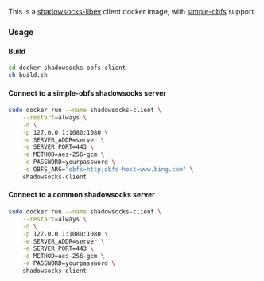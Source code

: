 This is a [shadowsocks-libev](https://github.com/shadowsocks/shadowsocks-libev) client docker image, with [simple-obfs](https://github.com/shadowsocks/simple-obfs) support.

### Usage

#### Build

```bash
cd docker-shadowsocks-obfs-client
sh build.sh
```

#### Connect to a simple-obfs shadowsocks server

```bash
sudo docker run --name shadowsocks-client \
    --restart=always \
    -d \
    -p 127.0.0.1:1080:1080 \
    -e SERVER_ADDR=server \
    -e SERVER_PORT=443 \
    -e METHOD=aes-256-gcm \
    -e PASSWORD=yourpassword \
    -e OBFS_ARG="obfs=http;obfs-host=www.bing.com" \
    shadowsocks-client
```

#### Connect to a common shadowsocks server

```bash
sudo docker run --name shadowsocks-client \
    --restart=always \
    -d \
    -p 127.0.0.1:1080:1080 \
    -e SERVER_ADDR=server \
    -e SERVER_PORT=443 \
    -e METHOD=aes-256-gcm \
    -e PASSWORD=yourpassword \
    shadowsocks-client
```
